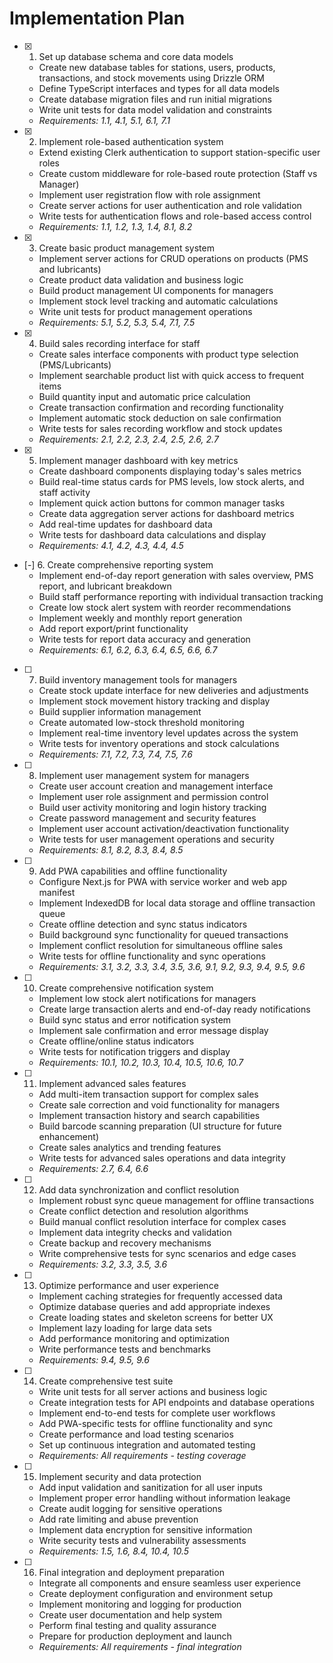 # Implementation Plan

- [x] 1. Set up database schema and core data models
  - Create new database tables for stations, users, products, transactions, and stock movements using Drizzle ORM
  - Define TypeScript interfaces and types for all data models
  - Create database migration files and run initial migrations
  - Write unit tests for data model validation and constraints
  - _Requirements: 1.1, 4.1, 5.1, 6.1, 7.1_

- [x] 2. Implement role-based authentication system
  - Extend existing Clerk authentication to support station-specific user roles
  - Create custom middleware for role-based route protection (Staff vs Manager)
  - Implement user registration flow with role assignment
  - Create server actions for user authentication and role validation
  - Write tests for authentication flows and role-based access control
  - _Requirements: 1.1, 1.2, 1.3, 1.4, 8.1, 8.2_

- [x] 3. Create basic product management system
  - Implement server actions for CRUD operations on products (PMS and lubricants)
  - Create product data validation and business logic
  - Build product management UI components for managers
  - Implement stock level tracking and automatic calculations
  - Write unit tests for product management operations
  - _Requirements: 5.1, 5.2, 5.3, 5.4, 7.1, 7.5_

- [x] 4. Build sales recording interface for staff
  - Create sales interface components with product type selection (PMS/Lubricants)
  - Implement searchable product list with quick access to frequent items
  - Build quantity input and automatic price calculation
  - Create transaction confirmation and recording functionality
  - Implement automatic stock deduction on sale confirmation
  - Write tests for sales recording workflow and stock updates
  - _Requirements: 2.1, 2.2, 2.3, 2.4, 2.5, 2.6, 2.7_

- [x] 5. Implement manager dashboard with key metrics
  - Create dashboard components displaying today's sales metrics
  - Build real-time status cards for PMS levels, low stock alerts, and staff activity
  - Implement quick action buttons for common manager tasks
  - Create data aggregation server actions for dashboard metrics
  - Add real-time updates for dashboard data
  - Write tests for dashboard data calculations and display
  - _Requirements: 4.1, 4.2, 4.3, 4.4, 4.5_

- [-] 6. Create comprehensive reporting system
  - Implement end-of-day report generation with sales overview, PMS report, and lubricant breakdown
  - Build staff performance reporting with individual transaction tracking
  - Create low stock alert system with reorder recommendations
  - Implement weekly and monthly report generation
  - Add report export/print functionality
  - Write tests for report data accuracy and generation
  - _Requirements: 6.1, 6.2, 6.3, 6.4, 6.5, 6.6, 6.7_

- [ ] 7. Build inventory management tools for managers
  - Create stock update interface for new deliveries and adjustments
  - Implement stock movement history tracking and display
  - Build supplier information management
  - Create automated low-stock threshold monitoring
  - Implement real-time inventory level updates across the system
  - Write tests for inventory operations and stock calculations
  - _Requirements: 7.1, 7.2, 7.3, 7.4, 7.5, 7.6_

- [ ] 8. Implement user management system for managers
  - Create user account creation and management interface
  - Implement user role assignment and permission control
  - Build user activity monitoring and login history tracking
  - Create password management and security features
  - Implement user account activation/deactivation functionality
  - Write tests for user management operations and security
  - _Requirements: 8.1, 8.2, 8.3, 8.4, 8.5_

- [ ] 9. Add PWA capabilities and offline functionality
  - Configure Next.js for PWA with service worker and web app manifest
  - Implement IndexedDB for local data storage and offline transaction queue
  - Create offline detection and sync status indicators
  - Build background sync functionality for queued transactions
  - Implement conflict resolution for simultaneous offline sales
  - Write tests for offline functionality and sync operations
  - _Requirements: 3.1, 3.2, 3.3, 3.4, 3.5, 3.6, 9.1, 9.2, 9.3, 9.4, 9.5, 9.6_

- [ ] 10. Create comprehensive notification system
  - Implement low stock alert notifications for managers
  - Create large transaction alerts and end-of-day ready notifications
  - Build sync status and error notification system
  - Implement sale confirmation and error message display
  - Create offline/online status indicators
  - Write tests for notification triggers and display
  - _Requirements: 10.1, 10.2, 10.3, 10.4, 10.5, 10.6, 10.7_

- [ ] 11. Implement advanced sales features
  - Add multi-item transaction support for complex sales
  - Create sale correction and void functionality for managers
  - Implement transaction history and search capabilities
  - Build barcode scanning preparation (UI structure for future enhancement)
  - Create sales analytics and trending features
  - Write tests for advanced sales operations and data integrity
  - _Requirements: 2.7, 6.4, 6.6_

- [ ] 12. Add data synchronization and conflict resolution
  - Implement robust sync queue management for offline transactions
  - Create conflict detection and resolution algorithms
  - Build manual conflict resolution interface for complex cases
  - Implement data integrity checks and validation
  - Create backup and recovery mechanisms
  - Write comprehensive tests for sync scenarios and edge cases
  - _Requirements: 3.2, 3.3, 3.5, 3.6_

- [ ] 13. Optimize performance and user experience
  - Implement caching strategies for frequently accessed data
  - Optimize database queries and add appropriate indexes
  - Create loading states and skeleton screens for better UX
  - Implement lazy loading for large data sets
  - Add performance monitoring and optimization
  - Write performance tests and benchmarks
  - _Requirements: 9.4, 9.5, 9.6_

- [ ] 14. Create comprehensive test suite
  - Write unit tests for all server actions and business logic
  - Create integration tests for API endpoints and database operations
  - Implement end-to-end tests for complete user workflows
  - Add PWA-specific tests for offline functionality and sync
  - Create performance and load testing scenarios
  - Set up continuous integration and automated testing
  - _Requirements: All requirements - testing coverage_

- [ ] 15. Implement security and data protection
  - Add input validation and sanitization for all user inputs
  - Implement proper error handling without information leakage
  - Create audit logging for sensitive operations
  - Add rate limiting and abuse prevention
  - Implement data encryption for sensitive information
  - Write security tests and vulnerability assessments
  - _Requirements: 1.5, 1.6, 8.4, 10.4, 10.5_

- [ ] 16. Final integration and deployment preparation
  - Integrate all components and ensure seamless user experience
  - Create deployment configuration and environment setup
  - Implement monitoring and logging for production
  - Create user documentation and help system
  - Perform final testing and quality assurance
  - Prepare for production deployment and launch
  - _Requirements: All requirements - final integration_